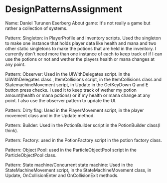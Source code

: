 # DesignPatternsAssignment

Name: Daniel Turunen Eserberg
About game: It's not really a game but rather a collection of systems.

Pattern: Singleton: in PlayerProfile and inventory scripts. Used the singleton to make one instance that holds player data like health and mana and two other static singletons to make the potions that are held in the inventory. I currently don't need more than one instance of each to keep track of if I can use the potions or not and wether the players health or mana changes at any point.

Pattern: Observer: Used in the UIWithDelegates script. in the UiWithDelegates class , ItemCollisions script, in the ItemCollisions class and StatemachineMovement script, in Update in the GetKeyDown Q and E button press checks. I used it to keep track of wether my potion amount(health or mana potions) or if my health or mana change at any point. I also use the observer pattern to update the UI.

Pattern: Dirty flag: Used in the PlayerMovement script, in the player movement class and in the Update method.

Pattern: Builder: Used in the PotionBuilder script in the PotionBuilder class(I think).

Pattern: Factory: used in the PotionFactory script in the potion factory class.

Pattern: Object Pool: used in the ParticleObjectPool script in the ParticleObjectPool class.

Pattern: State machine/Concurrent state machine: Used in the StateMachineMovement script, in the StateMachineMovement class, in Update, OnCollisionEnter and OnCollisionExit methods.
